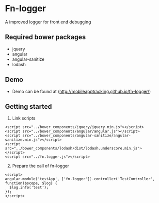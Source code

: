Fn-logger
========

A improved logger for front end debugging


Required bower packages
-----------------------
- jquery
- angular
- angular-sanitize
- lodash

Demo
----
- Demo can be found at (http://mobileapptracking.github.io/fn-logger/)

Getting started
---------------
1. Link scripts

```
<script src="../bower_components/jquery/jquery.min.js"></script>
<script src="../bower_components/angular/angular.js"></script>
<script src="../bower_components/angular-sanitize/angular-sanitize.min.js"></script>
<script src="../bower_components/lodash/dist/lodash.underscore.min.js"></script>
<script src="../fn.logger.js"></script>
```

2. Prepare the call of fn-logger

```
<script>
angular.module('testApp', ['fn.logger']).controller('TestController', function($scope, $log) {
  $log.info('test');
});
</script>

```








